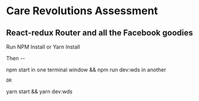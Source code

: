 # Care Revolutions Assessment

## React-redux Router and all the Facebook goodies

Run NPM Install or Yarn Install

Then --

npm start in one terminal window && npm run dev:wds in another

    OR 

yarn start && yarn dev:wds
